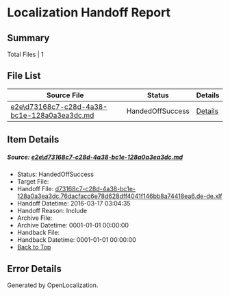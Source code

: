 # <a name='report-top'></a> Localization Handoff Report

## Summary
 Total Files | 1

## File List
 Source File | Status | Details 
 ----------- | ------ | ------- 
 [e2e\d73168c7-c28d-4a38-bc1e-128a0a3ea3dc.md](https://github.com/OpenLocalizationTest/oltest/blob/a0c12ee2ba1fbccd76cbbee1b6c46372e74f8971/e2e/d73168c7-c28d-4a38-bc1e-128a0a3ea3dc.md) | HandedOffSuccess | [Details](#83abefd13b1226618a81ed1fd5b3ea6b7ba277f43)

## Item Details
##### <a name='83abefd13b1226618a81ed1fd5b3ea6b7ba277f43'></a> Source: [e2e\d73168c7-c28d-4a38-bc1e-128a0a3ea3dc.md](https://github.com/OpenLocalizationTest/oltest/blob/a0c12ee2ba1fbccd76cbbee1b6c46372e74f8971/e2e/d73168c7-c28d-4a38-bc1e-128a0a3ea3dc.md)
* Status: HandedOffSuccess
* Target File: 
* Handoff File: [d73168c7-c28d-4a38-bc1e-128a0a3ea3dc.76dacfacc6e78d628dff4041f146bb8a74418ea6.de-de.xlf](https://github.com/OpenLocalizationTestOrg/olhandoff/blob/593a42a6fc5133f681ccd30e4d9815680655c76e/ol-handoff/OpenLocalizationTestOrg/oltest.de-de/xinjiang/ht/d73168c7-c28d-4a38-bc1e-128a0a3ea3dc.76dacfacc6e78d628dff4041f146bb8a74418ea6.de-de.xlf)
* Handoff Datetime: 2016-03-17 03:04:35
* Handoff Reason: Include
* Archive File: 
* Archive Datetime: 0001-01-01 00:00:00
* Handback File: 
* Handback Datetime: 0001-01-01 00:00:00
* [Back to Top](#report-top)


## Error Details

Generated by OpenLocalization.
